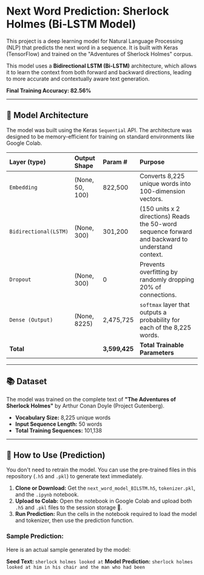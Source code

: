 # Next Word Prediction: Sherlock Holmes (Bi-LSTM Model)

This project is a deep learning model for Natural Language Processing (NLP) that predicts the next word in a sequence. It is built with Keras (TensorFlow) and trained on the "Adventures of Sherlock Holmes" corpus.

This model uses a **Bidirectional LSTM (Bi-LSTM)** architecture, which allows it to learn the context from both forward and backward directions, leading to more accurate and contextually aware text generation.

**Final Training Accuracy: 82.56%**

---

## 🧠 Model Architecture

The model was built using the Keras `Sequential` API. The architecture was designed to be memory-efficient for training on standard environments like Google Colab.

| Layer (type) | Output Shape | Param # | Purpose |
| :--- | :--- | :--- | :--- |
| `Embedding` | (None, 50, 100) | 822,500 | Converts 8,225 unique words into 100-dimension vectors. |
| `Bidirectional(LSTM)` | (None, 300) | 301,200 | (150 units x 2 directions) Reads the 50-word sequence forward and backward to understand context. |
| `Dropout` | (None, 300) | 0 | Prevents overfitting by randomly dropping 20% of connections. |
| `Dense (Output)` | (None, 8225) | 2,475,725 | `softmax` layer that outputs a probability for each of the 8,225 words. |
| **Total** | | **3,599,425** | **Total Trainable Parameters** |

---

## 📚 Dataset

The model was trained on the complete text of **"The Adventures of Sherlock Holmes"** by Arthur Conan Doyle (Project Gutenberg).

* **Vocabulary Size:** 8,225 unique words
* **Input Sequence Length:** 50 words
* **Total Training Sequences:** 101,138

---

## 🚀 How to Use (Prediction)

You don't need to retrain the model. You can use the pre-trained files in this repository (`.h5` and `.pkl`) to generate text immediately.

1.  **Clone or Download:** Get the `next_word_model_BILSTM.h5`, `tokenizer.pkl`, and the `.ipynb` notebook.
2.  **Upload to Colab:** Open the notebook in Google Colab and upload both `.h5` and `.pkl` files to the session storage 📁.
3.  **Run Prediction:** Run the cells in the notebook required to load the model and tokenizer, then use the prediction function.

### Sample Prediction:

Here is an actual sample generated by the model:

**Seed Text:** `sherlock holmes looked at`
**Model Prediction:** `sherlock holmes looked at him in his chair and the man who had been`
